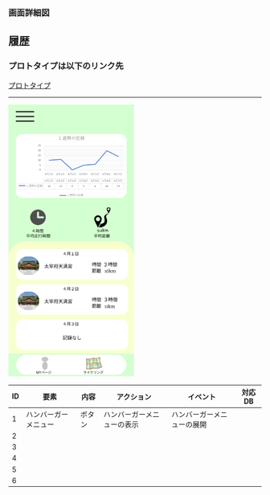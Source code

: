 ### 画面詳細図
## 履歴
### プロトタイプは以下のリンク先
[プロトタイプ](https://www.figma.com/file/YLXi0XXJfyq6239uKAU8LF/cyclinger?node-id=0%3A1)
*****
<img src="./image/履歴.png" width="250">

|ID|要素|内容|アクション|イベント|対応DB|
|--|----|----|---------|--------|------|
|1|ハンバーガーメニュー|ボタン|ハンバーガーメニューの表示|ハンバーガーメニューの展開||
|2||||||
|3||||||
|4||||||
|5||||||
|6||||||
